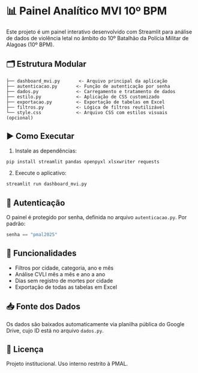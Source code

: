 # 📊 Painel Analítico MVI 10º BPM

Este projeto é um painel interativo desenvolvido com Streamlit para análise de dados de violência letal no âmbito do 10º Batalhão da Polícia Militar de Alagoas (10º BPM).

## 🗂️ Estrutura Modular

```
├── dashboard_mvi.py       <- Arquivo principal da aplicação
├── autenticacao.py       <- Função de autenticação por senha
├── dados.py              <- Carregamento e tratamento de dados
├── estilo.py             <- Aplicação de CSS customizado
├── exportacao.py         <- Exportação de tabelas em Excel
├── filtros.py            <- Lógica de filtros reutilizável
└── style.css             <- Arquivo CSS com estilos visuais (opcional)
```

## ▶️ Como Executar

1. Instale as dependências:

```bash
pip install streamlit pandas openpyxl xlsxwriter requests
```

2. Execute o aplicativo:

```bash
streamlit run dashboard_mvi.py
```

## 🔐 Autenticação

O painel é protegido por senha, definida no arquivo `autenticacao.py`. Por padrão:

```python
senha == "pmal2025"
```

## 🔎 Funcionalidades

* Filtros por cidade, categoria, ano e mês
* Análise CVLI mês a mês e ano a ano
* Dias sem registro de mortes por cidade
* Exportação de todas as tabelas em Excel

## 📥 Fonte dos Dados

Os dados são baixados automaticamente via planilha pública do Google Drive, cujo ID está no arquivo `dados.py`.

## 📄 Licença

Projeto institucional. Uso interno restrito à PMAL.
